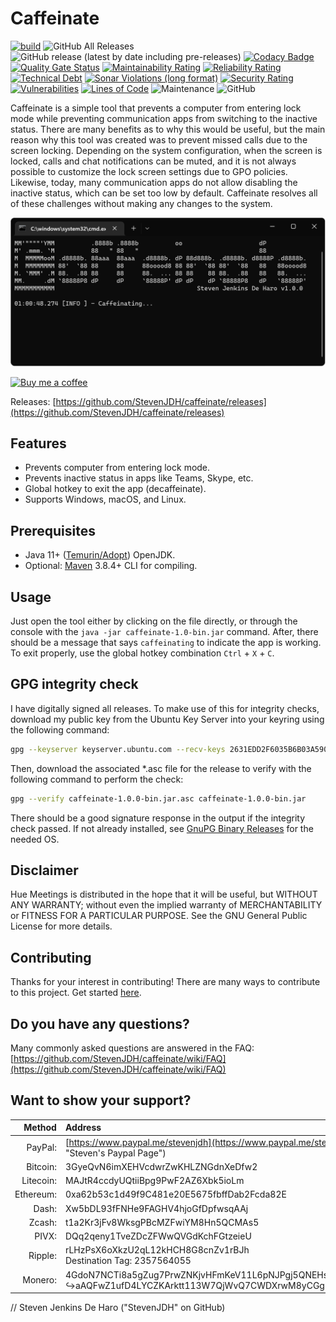 # Caffeinate

[![build](https://github.com/StevenJDH/caffeinate/actions/workflows/maven-sonar-workflow.yml/badge.svg?branch=main)](https://github.com/StevenJDH/caffeinate/actions/workflows/maven-sonar-workflow.yml)
![GitHub All Releases](https://img.shields.io/github/downloads/StevenJDH/caffeinate/total)
![GitHub release (latest by date including pre-releases)](https://img.shields.io/github/v/release/StevenJDH/caffeinate?include_prereleases&logo=github&logoColor=lightgrey)
[![Codacy Badge](https://app.codacy.com/project/badge/Grade/5cb32221605d48d5b2c746eeff0ff8f2)](https://www.codacy.com/gh/StevenJDH/caffeinate/dashboard?utm_source=github.com&amp;utm_medium=referral&amp;utm_content=StevenJDH/caffeinate&amp;utm_campaign=Badge_Grade)
[![Quality Gate Status](https://sonarcloud.io/api/project_badges/measure?project=StevenJDH_caffeinate&metric=alert_status)](https://sonarcloud.io/summary/new_code?id=StevenJDH_caffeinate)
[![Maintainability Rating](https://sonarcloud.io/api/project_badges/measure?project=StevenJDH_caffeinate&metric=sqale_rating)](https://sonarcloud.io/summary/new_code?id=StevenJDH_caffeinate)
[![Reliability Rating](https://sonarcloud.io/api/project_badges/measure?project=StevenJDH_caffeinate&metric=reliability_rating)](https://sonarcloud.io/summary/new_code?id=StevenJDH_caffeinate)
[![Technical Debt](https://sonarcloud.io/api/project_badges/measure?project=StevenJDH_caffeinate&metric=sqale_index)](https://sonarcloud.io/summary/new_code?id=StevenJDH_caffeinate)
[![Sonar Violations (long format)](https://img.shields.io/sonar/violations/StevenJDH_caffeinate?format=long&server=https%3A%2F%2Fsonarcloud.io)](https://sonarcloud.io/dashboard?id=StevenJDH_caffeinate)
[![Security Rating](https://sonarcloud.io/api/project_badges/measure?project=StevenJDH_caffeinate&metric=security_rating)](https://sonarcloud.io/summary/new_code?id=StevenJDH_caffeinate)
[![Vulnerabilities](https://sonarcloud.io/api/project_badges/measure?project=StevenJDH_caffeinate&metric=vulnerabilities)](https://sonarcloud.io/summary/new_code?id=StevenJDH_caffeinate)
[![Lines of Code](https://sonarcloud.io/api/project_badges/measure?project=StevenJDH_caffeinate&metric=ncloc)](https://sonarcloud.io/summary/new_code?id=StevenJDH_caffeinate)
![Maintenance](https://img.shields.io/maintenance/yes/2022)
![GitHub](https://img.shields.io/github/license/StevenJDH/caffeinate)

Caffeinate is a simple tool that prevents a computer from entering lock mode while preventing communication apps from switching to the inactive status. There are many benefits as to why this would be useful, but the main reason why this tool was created was to prevent missed calls due to the screen locking. Depending on the system configuration, when the screen is locked, calls and chat notifications can be muted, and it is not always possible to customize the lock screen settings due to GPO policies. Likewise, today, many communication apps do not allow disabling the inactive status, which can be set too low by default. Caffeinate resolves all of these challenges without making any changes to the system.

![Program Screenshot](caffeinate-ss.png "Screenshot")

[![Buy me a coffee](https://img.shields.io/static/v1?label=Buy%20me%20a&message=coffee&color=important&style=flat&logo=buy-me-a-coffee&logoColor=white)](https://www.buymeacoffee.com/stevenjdh)

Releases: [https://github.com/StevenJDH/caffeinate/releases](https://github.com/StevenJDH/caffeinate/releases)

## Features
* Prevents computer from entering lock mode.
* Prevents inactive status in apps like Teams, Skype, etc.
* Global hotkey to exit the app (decaffeinate).
* Supports Windows, macOS, and Linux.

## Prerequisites
* Java 11+ ([Temurin/Adopt](https://adoptium.net)) OpenJDK.
* Optional: [Maven](https://maven.apache.org) 3.8.4+ CLI for compiling.

## Usage
Just open the tool either by clicking on the file directly, or through the console with the `java -jar caffeinate-1.0-bin.jar` command. After, there should be a message that says `caffeinating` to indicate the app is working. To exit properly, use the global hotkey combination `Ctrl` + `X` + `C`.

## GPG integrity check
I have digitally signed all releases. To make use of this for integrity checks, download my public key from the Ubuntu Key Server into your keyring using the following command:

```bash
gpg --keyserver keyserver.ubuntu.com --recv-keys 2631EDD2F6035B6B03A590147C7EF877C4E5B44E
```

Then, download the associated *.asc file for the release to verify with the following command to perform the check:

```bash
gpg --verify caffeinate-1.0.0-bin.jar.asc caffeinate-1.0.0-bin.jar
```

There should be a good signature response in the output if the integrity check passed. If not already installed, see [GnuPG Binary Releases](https://gnupg.org/download/index.html) for the needed OS.

## Disclaimer
Hue Meetings is distributed in the hope that it will be useful, but WITHOUT ANY WARRANTY; without even the implied warranty of MERCHANTABILITY or FITNESS FOR A PARTICULAR PURPOSE. See the GNU General Public License for more details.

## Contributing
Thanks for your interest in contributing! There are many ways to contribute to this project. Get started [here](https://github.com/StevenJDH/.github/blob/main/docs/CONTRIBUTING.md).

## Do you have any questions?
Many commonly asked questions are answered in the FAQ:
[https://github.com/StevenJDH/caffeinate/wiki/FAQ](https://github.com/StevenJDH/caffeinate/wiki/FAQ)

## Want to show your support?

|Method       | Address                                                                                                    |
|------------:|:-----------------------------------------------------------------------------------------------------------|
|PayPal:      | [https://www.paypal.me/stevenjdh](https://www.paypal.me/stevenjdh "Steven's Paypal Page")                  |
|Bitcoin:     | 3GyeQvN6imXEHVcdwrZwKHLZNGdnXeDfw2                                                                         |
|Litecoin:    | MAJtR4ccdyUQtiiBpg9PwF2AZ6Xbk5ioLm                                                                         |
|Ethereum:    | 0xa62b53c1d49f9C481e20E5675fbffDab2Fcda82E                                                                 |
|Dash:        | Xw5bDL93fFNHe9FAGHV4hjoGfDpfwsqAAj                                                                         |
|Zcash:       | t1a2Kr3jFv8WksgPBcMZFwiYM8Hn5QCMAs5                                                                        |
|PIVX:        | DQq2qeny1TveZDcZFWwQVGdKchFGtzeieU                                                                         |
|Ripple:      | rLHzPsX6oXkzU2qL12kHCH8G8cnZv1rBJh<br />Destination Tag: 2357564055                                        |
|Monero:      | 4GdoN7NCTi8a5gZug7PrwZNKjvHFmKeV11L6pNJPgj5QNEHsN6eeX3D<br />&#8618;aAQFwZ1ufD4LYCZKArktt113W7QjWvQ7CWDXrwM8yCGgEdhV3Wt|


// Steven Jenkins De Haro ("StevenJDH" on GitHub)
